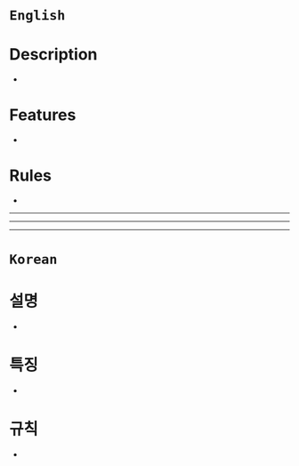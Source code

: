 # `English`
# Description
- 

# Features
- 

# Rules
- 

---
---
---
# `Korean`
# 설명
- 

# 특징
- 

# 규칙
- 
